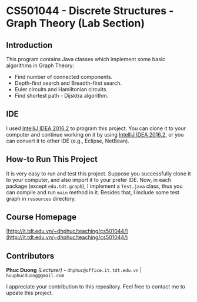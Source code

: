 # CS501044 - Discrete Structures - Graph Theory (Lab Section)

## Introduction
This program contains Java classes which implement some basic algorithms in Graph Theory:

 - Find number of connected components.
 - Depth-first search and Breadth-first search.
 - Euler circuits and Hamiltonian circuits.
 - Find shortest path - Dijsktra algorithm.

## IDE
I used [IntelliJ IDEA 2016.2](https://www.jetbrains.com/idea/) to program this project. You can clone it to your computer and continue working on it by using [IntelliJ IDEA 2016.2](https://www.jetbrains.com/idea/), or you can convert it to other IDE (e.g., Eclipse, NetBean).

## How-to Run This Project
It is very easy to run and test this project. Suppose you successfully clone it to your computer, and also import it to your prefer IDE. Now, in each package (except `edu.tdt.graph`), I implement a `Test.java` class, thus you can compile and run `main` method in it. Besides that, I include some test graph in `resources` directory.

## Course Homepage
[http://it.tdt.edu.vn/~dhphuc/teaching/cs501044/](http://it.tdt.edu.vn/~dhphuc/teaching/cs501044/)

## Contributors
**Phuc Duong** *(Lecturer)* - `dhphuc@office.it.tdt.edu.vn` | `huuphucduong@gmail.com`

I appreciate your contribution to this repository. Feel free to contact me to update this project.
